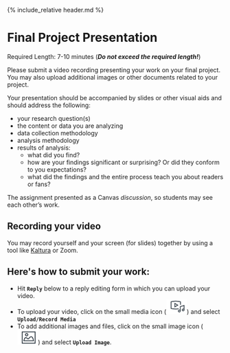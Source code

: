 {% include_relative header.md %}

# Final Project Presentation

Required Length: 7-10 minutes (**_Do not exceed the required length!_**)

Please submit a video recording presenting your work on your final project. You may also upload additional images or other documents related to your project.

Your presentation should be accompanied by slides or other visual aids and should address the following:

- your research question(s)
- the content or data you are analyzing
- data collection methodology
- analysis methodology
- results of analysis:
    - what did you find?
    - how are your findings significant or surprising? Or did they conform to you expectations?
    - what did the findings and the entire process teach you about readers or fans?

The assignment presented as a Canvas _discussion_, so students may see each other’s work.

## Recording your video

You may record yourself and your screen (for slides) together by using a tool like [Kaltura](https://kb.iu.edu/d/bevs) or Zoom.

## Here's how to submit your work:

- Hit **`Reply`** below to a reply editing form in which you can upload your video.
- To upload your video, click on the small media icon (![canvas media button](images/canvas_media.png)) and select **`Upload/Record Media`**
- To add additional images and files, click on the small image icon ( ![canvas image button](images/canvas_image.png)) and select **`Upload Image`**.